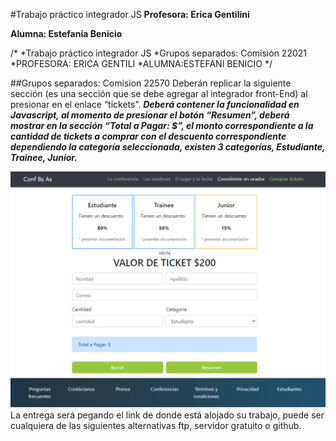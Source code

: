 #Trabajo práctico integrador JS
__Profesora: Erica Gentilini__

__Alumna: Estefanía Benicio__

/*
*Trabajo práctico integrador JS
*Grupos separados: Comisión 22021
*PROFESORA: ERICA GENTILI
*ALUMNA:ESTEFANI BENICIO
*/



##Grupos separados: Comision 22570
Deberán replicar la siguiente sección (es una sección que se debe agregar al integrador front-End) al presionar en el enlace “tickets”.
___Deberá contener la funcionalidad en Javascript, al momento de presionar el botón “Resumen”, deberá mostrar en la sección “Total a Pagar: $”, el monto correspondiente a la cantidad de tickets a comprar con el descuento correspondiente dependiendo la categoría seleccionada, existen 3 categorías, Estudiante, Trainee, Junior.___

![imagen](Final_js_front_2022.png)
La entrega será pegando el link de donde está alojado su trabajo, puede ser cualquiera de las siguientes alternativas ftp, servidor gratuito o github.
